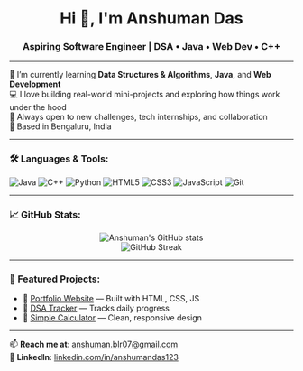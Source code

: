 <h1 align="center">Hi 👋, I'm Anshuman Das</h1>
<h3 align="center">Aspiring Software Engineer | DSA • Java • Web Dev • C++</h3>

---

🌱 I’m currently learning **Data Structures & Algorithms**, **Java**, and **Web Development**  
💻 I love building real-world mini-projects and exploring how things work under the hood  
🎯 Always open to new challenges, tech internships, and collaboration  
📍 Based in Bengaluru, India

---

### 🛠️ Languages & Tools:
![Java](https://img.shields.io/badge/Java-ED8B00?style=for-the-badge&logo=java&logoColor=white)
![C++](https://img.shields.io/badge/C++-00599C?style=for-the-badge&logo=cplusplus&logoColor=white)
![Python](https://img.shields.io/badge/Python-3776AB?style=for-the-badge&logo=python&logoColor=white)
![HTML5](https://img.shields.io/badge/HTML5-E34F26?style=for-the-badge&logo=html5&logoColor=white)
![CSS3](https://img.shields.io/badge/CSS3-1572B6?style=for-the-badge&logo=css3&logoColor=white)
![JavaScript](https://img.shields.io/badge/JavaScript-F7DF1E?style=for-the-badge&logo=javascript&logoColor=black)
![Git](https://img.shields.io/badge/Git-F05032?style=for-the-badge&logo=git&logoColor=white)

---

### 📈 GitHub Stats:
<p align="center">
  <img src="https://github-readme-stats.vercel.app/api?username=yourusername&show_icons=true&theme=tokyonight" alt="Anshuman's GitHub stats" />
  <br>
  <img src="https://github-readme-streak-stats.herokuapp.com/?user=yourusername&theme=tokyonight" alt="GitHub Streak" />
</p>

---

### 📌 Featured Projects:
- 🔗 [Portfolio Website](https://github.com/yourusername/portfolio-website) — Built with HTML, CSS, JS
- 🔗 [DSA Tracker](https://github.com/yourusername/dsa-tracker) — Tracks daily progress
- 🔗 [Simple Calculator](https://github.com/yourusername/calculator-webapp) — Clean, responsive design

---

📫 **Reach me at**: [anshuman.blr07@gmail.com](mailto:anshuman.blr07@gmail.com)  
🔗 **LinkedIn**: [linkedin.com/in/anshumandas123](https://www.linkedin.com/in/anshumandas123)

